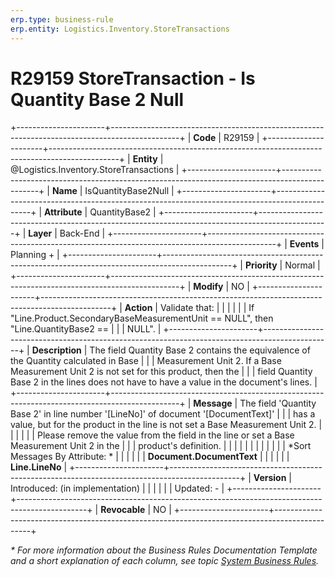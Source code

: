 ```yaml
---
erp.type: business-rule
erp.entity: Logistics.Inventory.StoreTransactions
---
```


# R29159 StoreTransaction -  Is Quantity Base 2 Null
+----------------------+-----------------------------------------------------------------------------------------------+
| **Code**             | R29159                                                                                        |
+----------------------+-----------------------------------------------------------------------------------------------+
| **Entity**           | @Logistics.Inventory.StoreTransactions                                                        |
+----------------------+-----------------------------------------------------------------------------------------------+
| **Name**             | IsQuantityBase2Null                                                                           |
+----------------------+-----------------------------------------------------------------------------------------------+
| **Attribute**        | QuantityBase2                                                                                 |
+----------------------+-----------------------------------------------------------------------------------------------+
| **Layer**            | Back-End                                                                                      |
+----------------------+-----------------------------------------------------------------------------------------------+
| **Events**           | Planning +                                                                                    |
+----------------------+-----------------------------------------------------------------------------------------------+
| **Priority**         | Normal                                                                                        |
+----------------------+-----------------------------------------------------------------------------------------------+
| **Modify**           | NO                                                                                            |
+----------------------+-----------------------------------------------------------------------------------------------+
| **Action**           | Validate that:                                                                                |
|                      |                                                                                               |
|                      | If \"Line.Product.SecondaryBaseMeasurementUnit == NULL\", then \"Line.QuantityBase2 ==        |
|                      | NULL\".                                                                                       |
+----------------------+-----------------------------------------------------------------------------------------------+
| **Description**      | The field Quantity Base 2 contains the equivalence of the Quantity calculated in Base         |
|                      | Measurement Unit 2. If a Base Measurement Unit 2 is not set for this product, then the        |
|                      | field Quantity Base 2 in the lines does not have to have a value in the document\'s lines.    |
+----------------------+-----------------------------------------------------------------------------------------------+
| **Message**          | The field \'Quantity Base 2\' in line number \'\[LineNo\]\' of document \'\[DocumentText\]\'  |
|                      | has a value, but for the product in the line is not set a Base Measurement Unit 2.            |
|                      |                                                                                               |
|                      | Please remove the value from thе field in the line or set a Base Measurement Unit 2 in the    |
|                      | product\'s definition.                                                                        |
|                      |                                                                                               |
|                      |                                                                                               |
|                      |                                                                                               |
|                      | *Sort Messages By Attribute: *                                                                |
|                      |                                                                                               |
|                      | **Document.DocumentText**                                                                     |
|                      |                                                                                               |
|                      | **Line.LineNo**                                                                               |
+----------------------+-----------------------------------------------------------------------------------------------+
| **Version**          | Introduced: (in implementation)                                                               |
|                      |                                                                                               |
|                      | Updated: -                                                                                    |
+----------------------+-----------------------------------------------------------------------------------------------+
| **Revocable**        | NO                                                                                            |
+----------------------+-----------------------------------------------------------------------------------------------+

*\* For more information about the Business Rules Documentation Template and a short explanation of each column, see
topic [System Business Rules](../templates/template-description-system-business-rules.md).*
